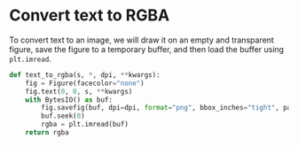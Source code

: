 # Convert text to RGBA

To convert text to an image, we will draw it on an empty and transparent figure, save the figure to a temporary buffer, and then load the buffer using `plt.imread`.

```python
def text_to_rgba(s, *, dpi, **kwargs):
    fig = Figure(facecolor="none")
    fig.text(0, 0, s, **kwargs)
    with BytesIO() as buf:
        fig.savefig(buf, dpi=dpi, format="png", bbox_inches="tight", pad_inches=0)
        buf.seek(0)
        rgba = plt.imread(buf)
    return rgba
```
